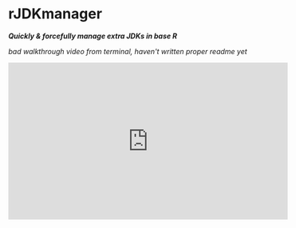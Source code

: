 # rJDKmanager

***Quickly & forcefully manage extra JDKs in base R***

*bad walkthrough video from terminal, haven't written proper readme yet*

<iframe width="560" height="315" src="https://www.youtube.com/embed/65OlQ7i0fPw" frameborder="0" allow="accelerometer; autoplay; encrypted-media; gyroscope; picture-in-picture" allowfullscreen></iframe>
